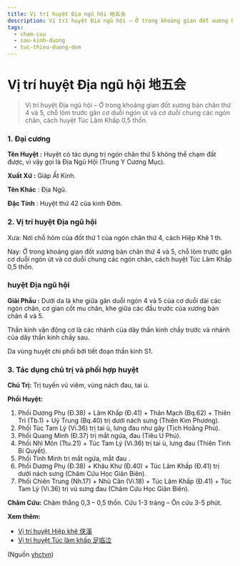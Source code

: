 ```yaml
---
title: Vị trí huyệt Địa ngũ hội 地五会
description: Vị trí huyệt Địa ngũ hội – Ở trong khoảng gian đốt xương bàn chân thứ 4 và 5, chỗ lõm trước gân cơ duỗi ngón út và cơ duỗi chung các ngón chân, cách huyệt Túc Lâm Khấp 0,5 thốn.
tags:
  - cham-cuu
  - sau-kinh-duong
  - tuc-thieu-duong-dom
---
```


# Vị trí huyệt Địa ngũ hội 地五会 

> Vị trí huyệt Địa ngũ hội – Ở trong khoảng gian đốt xương bàn chân thứ 4 và 5, chỗ lõm trước gân cơ duỗi ngón út và cơ duỗi chung các ngón chân, cách huyệt Túc Lâm Khấp 0,5 thốn.

### 1. Đại cương

**Tên Huyệt :** Huyệt có tác dụng trị ngón chân thứ 5 không thể chạm đất được, vì vậy gọi là Địa Ngũ Hội (Trung Y Cương Mục).

**Xuất Xứ :** Giáp Ất Kinh.

**Tên Khác** : Địa Ngũ.

**Đặc Tính** : Huyệt thứ 42 của kinh Đởm.

### 2. Vị trí huyệt Địa ngũ hội

Xưa: Nơi chỗ hõm của đốt thứ 1 của ngón chân thứ 4, cách Hiệp Khê 1 th.

Nay: Ở trong khoảng gian đốt xương bàn chân thứ 4 và 5, chỗ lõm trước gân cơ duỗi ngón út và cơ duỗi chung các ngón chân, cách huyệt Túc Lâm Khấp 0,5 thốn.

### huyệt Địa ngũ hội

**Giải Phẫu :** Dưới da là khe giữa gân duỗi ngón 4 và 5 của cơ duỗi dài các ngón chân, cơ gian cốt mu chân, khe giữa các đầu trước của xương bàn chân 4 và 5.

Thần kinh vận động cơ là các nhánh của dây thần kinh chầy trước và nhánh của dây thần kinh chầy sau.

Da vùng huyệt chi phối bởi tiết đoạn thần kinh S1.

### 3. Tác dụng chủ trị và phối hợp huyệt

**Chủ Trị:** Trị tuyến vú viêm, vùng nách đau, tai ù.

**Phối Huyệt:**

1. Phối Dương Phụ (Đ.38) + Lâm Khấp (Đ.41) + Thân Mạch (Bq.62) + Thiên Trì (Tb.1) + Uỷ Trung (Bq.40) trị dưới nách sưng (Thiên Kim Phương).
2. Phối Túc Tam Lý (Vi.36) trị tai ù, lưng đau như gãy (Tịch Hoằng Phú).
3. Phối Quang Minh (Đ.37) trị mắt ngứa, đau (Tiêu U Phú).
4. Phối Nhĩ Môn (Ttu.21) + Túc Tam Lý (Vi.36) trị tai ù, lưng đau (Thiên Tinh Bí Quyết).
5. Phối Tình Minh trị mắt ngứa, mắt đau .
6. Phối Dương Phụ (Đ.38) + Khâu Khư (Đ.40) + Túc Lâm Khấp (Đ.41) trị dưới nách sưng (Châm Cứu Học Giản Biên).
7. Phối Chiên Trung (Nh.17) + Nhũ Căn (Vi.18) + Túc Lâm Khấp (Đ.41) + Túc Tam Lý (Vi.36) trị vú sưng đau (Châm Cứu Học Giản Biên).

**Châm Cứu:** Châm thẳng 0,3 – 0,5 thốn. Cứu 1-3 tráng – Ôn cứu 3-5 phút.

**Xem thêm:**

* [Vị trí huyệt Hiệp khê 侠溪](/yhctvn/vi-tri-huyet-hiep-khe-%e4%be%a0%e6%ba%aa/)
* [Vị trí huyệt Túc lâm khấp 足临泣](/yhctvn/vi-tri-huyet-tuc-lam-khap-%e8%b6%b3%e4%b8%b4%e6%b3%a3/)

(Nguồn <a href="https://yhctvn.com/vi-tri-huyet-dia-ngu-hoi-地五会/" target="_blank">yhctvn</a>)
